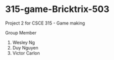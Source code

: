 # 315-game-Bricktrix-503
Project 2 for CSCE 315 - Game making

Group Member

1. Wesley Ng
2. Duy Nguyen
3. Victor Carlon
